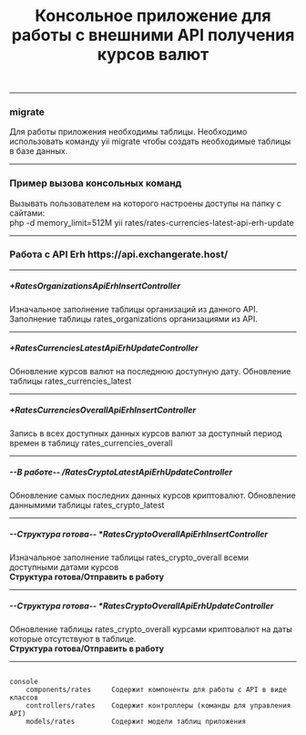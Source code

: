 <html>
<p>

<h1 align="center">Консольное приложение для работы с внешними API получения курсов валют</h1>
<br>
</p>
<hr>
<h3>migrate</h3>
Для работы приложения необходимы таблицы. Необходимо использовать команду yii migrate
чтобы создать необходимые таблицы в базе данных.
<hr>
<h3>Пример вызова консольных команд</h3>

Вызывать пользователем на которого настроены доступы на папку с сайтами:<br>
php -d memory_limit=512M yii rates/rates-currencies-latest-api-erh-update<br>

<hr>
<h3>Работа с API Erh https://api.exchangerate.host/</h3>
<hr>
<h5>+RatesOrganizationsApiErhInsertController</h5>
Изначальное заполнение таблицы организаций из данного API. Заполнение таблицы rates_organizations организациями из API.<br>
<hr>
<h5>+RatesCurrenciesLatestApiErhUpdateController</h5>
Обновление курсов валют на последнюю доступную дату. Обновление таблицы rates_currencies_latest<br>
<hr>
<h5>+RatesCurrenciesOverallApiErhInsertController</h5>
Запись в всех доступных данных курсов валют за доступный период времен
в таблицу rates_currencies_overall<br>
<hr>
<h5>--В работе-- /RatesCryptoLatestApiErhUpdateController </h5>
Обновление самых последних данных курсов криптовалют. Обновление даннымими таблицы rates_crypto_latest<br>
<hr>
<h5>--Структура готова-- *RatesCryptoOverallApiErhInsertController</h5>
Изначальное заполнение таблицы rates_crypto_overall всеми доступными датами курсов<br>
<b>Структура готова/Отправить в работу</b><br>
<hr> 
<h5>--Структура готова-- *RatesCryptoOverallApiErhUpdateController</h5>
Обновление таблицы rates_crypto_overall 
курсами криптовалют на даты которые отсутствуют в таблице.
<br>
<b>Структура готова/Отправить в работу</b><br>
<hr> 
</html>

```
   
console
    components/rates     Содержит компоненты для работы c API в виде классов    
    controllers/rates    Содержит контроллеры (команды для управления API)
    models/rates         Содержит модели таблиц приложения

